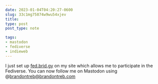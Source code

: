 ```yaml
---
date: 2023-01-04T04:20:27-0600
slug: 33c1mg75874w9wu54xjev
title: 
type: post
post_type: note

tags:
- mastodon
- fediverse
- indieweb
---
```

I just set up [fed.brid.gy](https://fed.brid.gy/) on my site which allows me to participate in the Fediverse. You can now follow me on Mastodon using @brandontreb@brandontreb.com



